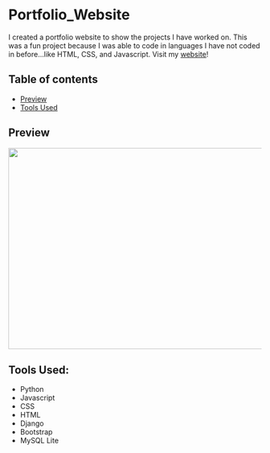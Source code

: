 # Portfolio_Website

I created a portfolio website to show the projects I have worked on. This was a fun project because I was able to code in 
languages I have not coded in before...like HTML, CSS, and Javascript. Visit my [website](www.amarkhanshali.me)!

## Table of contents
* [Preview](#preview)
* [Tools Used](#tools-used)

## Preview
<img src="https://user-images.githubusercontent.com/33325959/103811081-3348b080-5011-11eb-946e-77181e0aca7e.png" width="600" height="400"/>

## Tools Used:
* Python
* Javascript
* CSS
* HTML
* Django
* Bootstrap
* MySQL Lite
